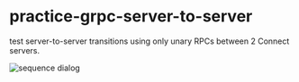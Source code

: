 # practice-grpc-server-to-server

test server-to-server transitions using only unary RPCs between 2 Connect servers.

![sequence dialog](http://www.plantuml.com/plantuml/proxy?src=https://gist.githubusercontent.com/kusa-mochi/8b0901ba27fe2097a00b764e2ec391a7/raw/7611980f4dce03d8569b8e1487e2511565e3d07a/server_to_server_connect.puml)
<!-- ```plantuml
@startuml

actor You as you
box ServerA
    participant "main-A Go routine" as main_a
    participant "server A Go routine" as server_a
    participant "RPC handler A Go routine" as handler_a
end box
box ServerB
    participant "main-B Go routine" as main_b
    participant "server B Go routine" as server_b
    participant "RPC handler B Go routine" as handler_B
end box

== Start servers ==
you ->> main_a ** : start
activate main_a
main_a -> server_a **
activate server_a
server_a -> server_a : start server
main_a -> main_a : listen keyboard input

you ->> main_b ** : start
activate main_b
main_b -> server_b **
activate server_b
server_b -> server_b : start server
main_b -> main_b : listen keyboard input

== Server A to Server B ==
you ->> main_a : keyboard input
main_a -> server_b : call unary RPC with data.
server_b -> handler_b **
activate handler_b
handler_b -> handler_b : print "Unary RPC B is called."
handler_b -> handler_b : print data.
return
destroy handler_b

== Server B to Server A ==
you ->> main_b : keyboard input
main_b -> server_a : call unary RPC with data.
server_a -> handler_a **
activate handler_a
handler_a -> handler_a : print "Unary RPC A is called."
handler_a -> handler_a : print data.
return
destroy handler_a

@enduml
``` -->
